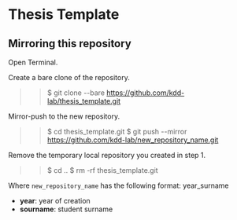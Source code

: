 # Thesis Template

## Mirroring this repository
Open Terminal.

Create a bare clone of the repository.

  >> $ git clone --bare https://github.com/kdd-lab/thesis_template.git

Mirror-push to the new repository.

  >> $ cd thesis_template.git
  >> $ git push --mirror https://github.com/kdd-lab/new_repository_name.git

Remove the temporary local repository you created in step 1.

  >> $ cd ..
  >> $ rm -rf thesis_template.git
  
Where ``new_repository_name`` has the following format: year_surname

- **year**: year of creation
- **sourname**: student surname
